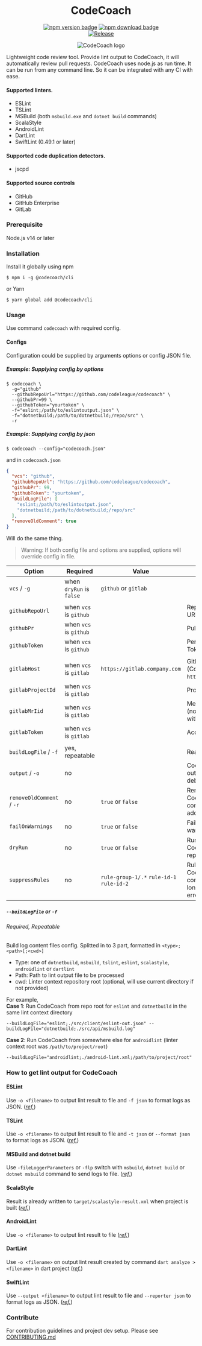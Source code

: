 <h1 align="center">CodeCoach</h1>
<p align="center">
    <a href="https://www.npmjs.com/package/@codecoach/cli"><img alt="npm version badge" src="https://img.shields.io/npm/v/@codecoach/cli.svg?label=@codecoach/cli&style=for-the-badge&logo=npm"/></a>
    <a href="https://www.npmjs.com/package/@codecoach/cli"><img alt="npm download badge" src="https://img.shields.io/npm/dm/@codecoach/cli.svg?style=for-the-badge"/></a>
    <br/>
    <a href="https://github.com/codeleague/codecoach/actions/workflows/release.yml"><img alt="Release" src="https://github.com/codeleague/codecoach/actions/workflows/release.yml/badge.svg"></a>
</p>
<p align="center">
<img alt="CodeCoach logo" src="https://user-images.githubusercontent.com/5965883/110232495-8cb95700-7f50-11eb-99ee-c223786e39a9.png"/>
</p>

Lightweight code review tool. 
Provide lint output to CodeCoach, it will automatically review pull requests.
CodeCoach uses node.js as run time. It can be run from any command line.
So it can be integrated with any CI with ease.

#### Supported linters.
- ESLint
- TSLint
- MSBuild (both `msbuild.exe` and `dotnet build` commands)
- ScalaStyle
- AndroidLint
- DartLint
- SwiftLint (0.49.1 or later)

#### Supported code duplication detectors.
- jscpd

#### Supported source controls
- GitHub
- GitHub Enterprise
- GitLab

### Prerequisite
Node.js v14 or later

### Installation
Install it globally using npm
```shell script
$ npm i -g @codecoach/cli
```
or Yarn
```shell script
$ yarn global add @codecoach/cli
```

### Usage
Use command `codecoach` with required config.

#### Configs
Configuration could be supplied by arguments options or config JSON file.

##### Example: Supplying config by options
```shell
$ codecoach \
  -g="github"
  --githubRepoUrl="https://github.com/codeleague/codecoach" \
  --githubPr=99 \
  --githubToken="yourtoken" \
  -f="eslint;/path/to/eslintoutput.json" \
  -f="dotnetbuild;/path/to/dotnetbuild;/repo/src" \
  -r
```

##### Example: Supplying config by json
```shell
$ codecoach --config="codecoach.json"
```
and in `codecoach.json`
```json
{
  "vcs": "github",
  "githubRepoUrl": "https://github.com/codeleague/codecoach",
  "githubPr": 99,
  "githubToken": "yourtoken",
  "buildLogFile": [
    "eslint;/path/to/eslintoutput.json",
    "dotnetbuild;/path/to/dotnetbuild;/repo/src"
  ],
  "removeOldComment": true
}
```
Will do the same thing.

> Warning: If both config file and options are supplied, options will override config in file.

| Option                    | Required                  | Value                                     | Description                                                                            | 
|---------------------------|---------------------------|-------------------------------------------|----------------------------------------------------------------------------------------|
| `vcs` / `-g`              | when `dryRun` is `false`  | `github` or `gitlab`                      |                                                                                        |
|                           |                           |                                           |                                                                                        |
| `githubRepoUrl`           | when `vcs` is `github`    |                                           | Repository's HTTPS URL                                                                 |
| `githubPr`                | when `vcs` is `github`    |                                           | Pull request ID                                                                        |
| `githubToken`             | when `vcs` is `github`    |                                           | Personal Access Token                                                                  |
|                           |                           |                                           |                                                                                        |
| `gitlabHost`              | when `vcs` is `gitlab`    | `https://gitlab.company.com`              | GitLab Server (Could also be `https://gitlab.com`)                                     |
| `gitlabProjectId`         | when `vcs` is `gitlab`    |                                           | Project ID                                                                             |
| `gitlabMrIid`             | when `vcs` is `gitlab`    |                                           | MergeRequest IID (not to be confused with ID)                                          |
| `gitlabToken`             | when `vcs` is `gitlab`    |                                           | Access Token                                                                           |
|                           |                           |                                           |                                                                                        |
| `buildLogFile` / `-f`     | yes, repeatable           |                                           | Read below                                                                             |
| `output` / `-o`           | no                        |                                           | CodeCoach parsed output for debugging                                                  |
| `removeOldComment` / `-r` | no                        | `true` or `false`                         | Remove CodeCoach's old comments before adding new one                                  |
| `failOnWarnings`          | no                        | `true` or `false`                         | Fail the job when warnings are found                                                   |
| `dryRun`                  | no                        | `true` or `false`                         | Running CodeCoach without reporting to VCS                                             |
| `suppressRules`           | no                        | `rule-group-1/.*` `rule-id-1` `rule-id-2` | Rule IDs that CodeCoach will still comment but no longer treated as errors or warnings |


##### `--buildLogFile` or `-f`
###### Required, Repeatable  
Build log content files config. Splitted in to 3 part, formatted in `<type>;<path>[;<cwd>]`
- Type: one of `dotnetbuild`, `msbuild`, `tslint`, `eslint`, `scalastyle`, `androidlint` or `dartlint`
- Path: Path to lint output file to be processed
- cwd: Linter context repository root (optional, will use current directory if not provided)

For example,  
**Case 1**: Run CodeCoach from repo root for `eslint` and `dotnetbuild` in the same lint context directory
```
--buildLogFile="eslint;./src/client/eslint-out.json" --buildLogFile="dotnetbuild;./src/api/msbuild.log"
```

**Case 2**: Run CodeCoach from somewhere else for `androidlint` (linter context root was `/path/to/project/root`)
```
--buildLogFile="androidlint;./android-lint.xml;/path/to/project/root"
```


### How to get lint output for CodeCoach
#### ESLint
Use `-o <filename>` to output lint result to file and `-f json` to format logs as JSON.
(_[ref.](https://eslint.org/docs/user-guide/command-line-interface)_)

#### TSLint
Use `-o <filename>` to output lint result to file and `-t json` or `--format json` to format logs as JSON.
(_[ref.](https://palantir.github.io/tslint/usage/cli/)_)

#### MSBuild and dotnet build
Use `-fileLoggerParameters` or `-flp` switch with `msbuild`, `dotnet build` or `dotnet msbuild` command to send logs to file. 
(_[ref.](https://docs.microsoft.com/en-us/visualstudio/msbuild/msbuild-command-line-reference?view=vs-2019)_)

#### ScalaStyle
Result is already written to `target/scalastyle-result.xml` when project is built
(_[ref.](http://www.scalastyle.org/sbt.html)_)

#### AndroidLint
Use `-o <filename>` to output lint result to file
(_[ref.](http://tools.android.com/tips/lint)_)

#### DartLint
Use `-o <filename>` on output lint result created by command `dart analyze > <filename>` in dart project
(_[ref.](https://dart-lang.github.io/linter/lints/)_)

#### SwiftLint
Use `--output <filename>` to output lint result to file and `--reporter json` to format logs as JSON.
(_[ref.](https://github.com/realm/SwiftLint#command-line)_)

### Contribute
For contribution guidelines and project dev setup. Please see [CONTRIBUTING.md](CONTRIBUTING.md)
